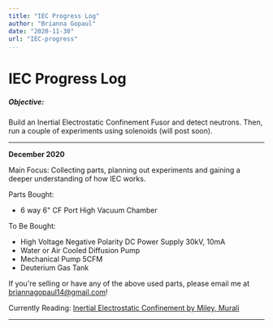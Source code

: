```yaml
---
title: "IEC Progress Log"
author: "Brianna Gopaul"
date: "2020-11-30"
url: "IEC-progress"
...
```


# IEC Progress Log  

##### Objective:
Build an Inertial Electrostatic Confinement Fusor and detect neutrons. Then, run a couple of experiments using solenoids (will post soon). 

---
**December 2020**

Main Focus: Collecting parts, planning out experiments and gaining a deeper understanding of how IEC works. 

Parts Bought:

- 6 way 6" CF Port High Vacuum Chamber

To Be Bought:

- High Voltage Negative Polarity DC Power Supply 30kV, 10mA
- Water or Air Cooled Diffusion Pump 
- Mechanical Pump 5CFM
- Deuterium Gas Tank 

If you're selling or have any of the above used parts, please email me at briannagopaul14@gmail.com!  

Currently Reading: [Inertial Electrostatic Confinement by Miley, Murali](https://www.springer.com/gp/book/9781461493372)

---- 
